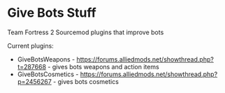 # Give Bots Stuff
Team Fortress 2 Sourcemod plugins that improve bots

Current plugins:
- GiveBotsWeapons - https://forums.alliedmods.net/showthread.php?t=287668 - gives bots weapons and action items
- GiveBotsCosmetics - https://forums.alliedmods.net/showthread.php?p=2456267 - gives bots cosmetics

